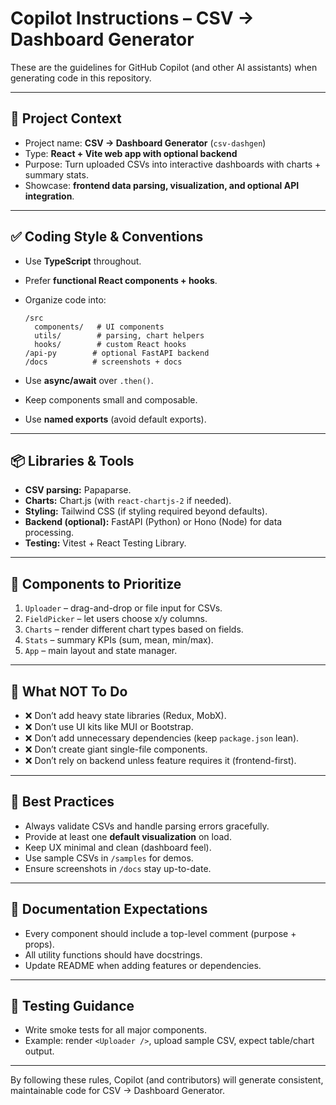 # Copilot Instructions – CSV → Dashboard Generator

These are the guidelines for GitHub Copilot (and other AI assistants) when generating code in this repository.

---

## 🎯 Project Context

* Project name: **CSV → Dashboard Generator** (`csv-dashgen`)
* Type: **React + Vite web app with optional backend**
* Purpose: Turn uploaded CSVs into interactive dashboards with charts + summary stats.
* Showcase: **frontend data parsing, visualization, and optional API integration**.

---

## ✅ Coding Style & Conventions

* Use **TypeScript** throughout.
* Prefer **functional React components + hooks**.
* Organize code into:

  ```
  /src
    components/   # UI components
    utils/        # parsing, chart helpers
    hooks/        # custom React hooks
  /api-py        # optional FastAPI backend
  /docs          # screenshots + docs
  ```
* Use **async/await** over `.then()`.
* Keep components small and composable.
* Use **named exports** (avoid default exports).

---

## 📦 Libraries & Tools

* **CSV parsing:** Papaparse.
* **Charts:** Chart.js (with `react-chartjs-2` if needed).
* **Styling:** Tailwind CSS (if styling required beyond defaults).
* **Backend (optional):** FastAPI (Python) or Hono (Node) for data processing.
* **Testing:** Vitest + React Testing Library.

---

## 🧩 Components to Prioritize

1. `Uploader` – drag-and-drop or file input for CSVs.
2. `FieldPicker` – let users choose x/y columns.
3. `Charts` – render different chart types based on fields.
4. `Stats` – summary KPIs (sum, mean, min/max).
5. `App` – main layout and state manager.

---

## 🚫 What NOT To Do

* ❌ Don’t add heavy state libraries (Redux, MobX).
* ❌ Don’t use UI kits like MUI or Bootstrap.
* ❌ Don’t add unnecessary dependencies (keep `package.json` lean).
* ❌ Don’t create giant single-file components.
* ❌ Don’t rely on backend unless feature requires it (frontend-first).

---

## 🧭 Best Practices

* Always validate CSVs and handle parsing errors gracefully.
* Provide at least one **default visualization** on load.
* Keep UX minimal and clean (dashboard feel).
* Use sample CSVs in `/samples` for demos.
* Ensure screenshots in `/docs` stay up-to-date.

---

## 📄 Documentation Expectations

* Every component should include a top-level comment (purpose + props).
* All utility functions should have docstrings.
* Update README when adding features or dependencies.

---

## 🧪 Testing Guidance

* Write smoke tests for all major components.
* Example: render `<Uploader />`, upload sample CSV, expect table/chart output.

---

By following these rules, Copilot (and contributors) will generate consistent, maintainable code for CSV → Dashboard Generator.
